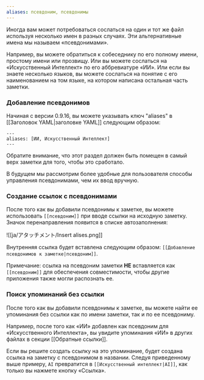 ```yaml
---
aliases: псевдоним, псевдонимы
---
```


Иногда вам может потребоваться сослаться на один и тот же файл используя несколько имен в разных случаях. Эти альтернативные имена мы называем «псевдонимами».

Например, вы можете обратиться к собеседнику по его полному имени, простому имени или прозвищу. Или вы можете сослаться на «Искусственный Интеллект» по его аббревиатуре «ИИ». Или если вы знаете несколько языков, вы можете сослаться на понятие с его наименованием на том языке, на котором написана остальная часть заметки.

### Добавление псевдонимов

Начиная с версии 0.9.16, вы можете указывать ключ "aliases" в [[Заголовок YAML|заголовке YAML]] следующим образом:

```
---
aliases: [ИИ, Искусственный Интеллект]
---
```

Обратите внимание, что этот раздел должен быть помещен в самый верх заметки для того, чтобы это сработало.

В будущем мы рассмотрим более удобные для пользователя способы управления псевдонимами, чем их ввод вручную.

### Создание ссылок с псевдонимами

После того как вы добавили псевдонимы к заметке, вы можете использовать `[[псевдоним]]` при вводе ссылки на исходную заметку. Значок перенаправления появится в списке автозаполнения:

![[ja/アタッチメント/Insert alises.png]]

Внутренняя ссылка будет вставлена следующим образом: `[[Добавление псевдонимов к заметке|псевдоним]]`.

Примечание: ссылка на псевдоним заметки **НЕ** вставляется как `[[псевдоним]]` для обеспечения совместимости, чтобы другие приложения также могли распознать ее.

### Поиск упоминаний без ссылки

После того как вы добавили псевдонимы к заметке, вы можете найти ее упоминания без ссылки как по имени заметки, так и по ее псевдониму.

Например, после того как «ИИ» добавлен как псевдоним для «Искусственного Интеллекта», вы увидите упоминания «ИИ» в других файлах в секции [[Обратные ссылки]].

Если вы решите создать ссылку на это упоминание, будет создана ссылка на заметку с псевдонимом в названии. Следуя приведенному выше примеру, `AI` превратится в `[[Искусственный интеллект|AI]]`, как только вы нажмете кнопку «Ссылка».